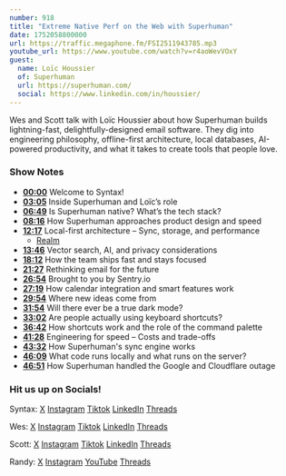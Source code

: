 ```yaml
---
number: 918
title: "Extreme Native Perf on the Web with Superhuman"
date: 1752058800000
url: https://traffic.megaphone.fm/FSI2511943785.mp3
youtube_url: https://www.youtube.com/watch?v=r4aoWevVOxY
guest:
  name: Loïc Houssier
  of: Superhuman
  url: https://superhuman.com/
  social: https://www.linkedin.com/in/houssier/
---
```


Wes and Scott talk with Loïc Houssier about how Superhuman builds lightning-fast, delightfully-designed email software. They dig into engineering philosophy, offline-first architecture, local databases, AI-powered productivity, and what it takes to create tools that people love.

### Show Notes

* **[00:00](#t=00:00)** Welcome to Syntax!
* **[03:05](#t=03:05)** Inside Superhuman and Loïc’s role
* **[06:49](#t=06:49)** Is Superhuman native? What’s the tech stack?
* **[08:16](#t=08:16)** How Superhuman approaches product design and speed
* **[12:17](#t=12:17)** Local-first architecture – Sync, storage, and performance  
  * [Realm](https://github.com/realm)
* **[13:46](#t=13:46)** Vector search, AI, and privacy considerations
* **[18:12](#t=18:12)** How the team ships fast and stays focused
* **[21:27](#t=21:27)** Rethinking email for the future
* **[26:54](#t=26:54)** Brought to you by Sentry.io
* **[27:19](#t=27:19)** How calendar integration and smart features work
* **[29:54](#t=29:54)** Where new ideas come from
* **[31:54](#t=31:54)** Will there ever be a true dark mode?
* **[33:02](#t=33:02)** Are people actually using keyboard shortcuts?
* **[36:42](#t=36:42)** How shortcuts work and the role of the command palette
* **[41:28](#t=41:28)** Engineering for speed – Costs and trade-offs
* **[43:32](#t=43:32)** How Superhuman's sync engine works
* **[46:09](#t=46:09)** What code runs locally and what runs on the server?
* **[46:51](#t=46:51)** How Superhuman handled the Google and Cloudflare outage

### Hit us up on Socials!

Syntax: [X](https://twitter.com/syntaxfm) [Instagram](https://www.instagram.com/syntax_fm/) [Tiktok](https://www.tiktok.com/@syntaxfm) [LinkedIn](https://www.linkedin.com/company/96077407/admin/feed/posts/) [Threads](https://www.threads.net/@syntax_fm)

Wes: [X](https://twitter.com/wesbos) [Instagram](https://www.instagram.com/wesbos/) [Tiktok](https://www.tiktok.com/@wesbos) [LinkedIn](https://www.linkedin.com/in/wesbos/) [Threads](https://www.threads.net/@wesbos)

Scott: [X](https://twitter.com/stolinski) [Instagram](https://www.instagram.com/stolinski/) [Tiktok](https://www.tiktok.com/@stolinski) [LinkedIn](https://www.linkedin.com/in/stolinski/) [Threads](https://www.threads.net/@stolinski)

Randy: [X](https://twitter.com/randyrektor) [Instagram](https://www.instagram.com/randyrektor/) [YouTube](https://www.youtube.com/@randyrektor) [Threads](https://www.threads.net/@randyrektor)
